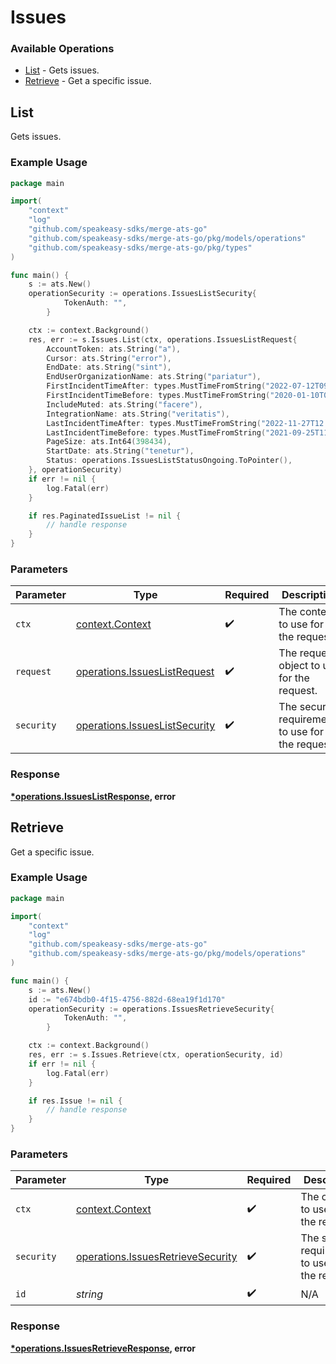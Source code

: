 # Issues

### Available Operations

* [List](#list) - Gets issues.
* [Retrieve](#retrieve) - Get a specific issue.

## List

Gets issues.

### Example Usage

```go
package main

import(
	"context"
	"log"
	"github.com/speakeasy-sdks/merge-ats-go"
	"github.com/speakeasy-sdks/merge-ats-go/pkg/models/operations"
	"github.com/speakeasy-sdks/merge-ats-go/pkg/types"
)

func main() {
    s := ats.New()
    operationSecurity := operations.IssuesListSecurity{
            TokenAuth: "",
        }

    ctx := context.Background()
    res, err := s.Issues.List(ctx, operations.IssuesListRequest{
        AccountToken: ats.String("a"),
        Cursor: ats.String("error"),
        EndDate: ats.String("sint"),
        EndUserOrganizationName: ats.String("pariatur"),
        FirstIncidentTimeAfter: types.MustTimeFromString("2022-07-12T09:25:25.257Z"),
        FirstIncidentTimeBefore: types.MustTimeFromString("2020-01-10T06:57:07.831Z"),
        IncludeMuted: ats.String("facere"),
        IntegrationName: ats.String("veritatis"),
        LastIncidentTimeAfter: types.MustTimeFromString("2022-11-27T12:32:54.264Z"),
        LastIncidentTimeBefore: types.MustTimeFromString("2021-09-25T11:11:22.943Z"),
        PageSize: ats.Int64(398434),
        StartDate: ats.String("tenetur"),
        Status: operations.IssuesListStatusOngoing.ToPointer(),
    }, operationSecurity)
    if err != nil {
        log.Fatal(err)
    }

    if res.PaginatedIssueList != nil {
        // handle response
    }
}
```

### Parameters

| Parameter                                                                      | Type                                                                           | Required                                                                       | Description                                                                    |
| ------------------------------------------------------------------------------ | ------------------------------------------------------------------------------ | ------------------------------------------------------------------------------ | ------------------------------------------------------------------------------ |
| `ctx`                                                                          | [context.Context](https://pkg.go.dev/context#Context)                          | :heavy_check_mark:                                                             | The context to use for the request.                                            |
| `request`                                                                      | [operations.IssuesListRequest](../../models/operations/issueslistrequest.md)   | :heavy_check_mark:                                                             | The request object to use for the request.                                     |
| `security`                                                                     | [operations.IssuesListSecurity](../../models/operations/issueslistsecurity.md) | :heavy_check_mark:                                                             | The security requirements to use for the request.                              |


### Response

**[*operations.IssuesListResponse](../../models/operations/issueslistresponse.md), error**


## Retrieve

Get a specific issue.

### Example Usage

```go
package main

import(
	"context"
	"log"
	"github.com/speakeasy-sdks/merge-ats-go"
	"github.com/speakeasy-sdks/merge-ats-go/pkg/models/operations"
)

func main() {
    s := ats.New()
    id := "e674bdb0-4f15-4756-882d-68ea19f1d170"
    operationSecurity := operations.IssuesRetrieveSecurity{
            TokenAuth: "",
        }

    ctx := context.Background()
    res, err := s.Issues.Retrieve(ctx, operationSecurity, id)
    if err != nil {
        log.Fatal(err)
    }

    if res.Issue != nil {
        // handle response
    }
}
```

### Parameters

| Parameter                                                                              | Type                                                                                   | Required                                                                               | Description                                                                            |
| -------------------------------------------------------------------------------------- | -------------------------------------------------------------------------------------- | -------------------------------------------------------------------------------------- | -------------------------------------------------------------------------------------- |
| `ctx`                                                                                  | [context.Context](https://pkg.go.dev/context#Context)                                  | :heavy_check_mark:                                                                     | The context to use for the request.                                                    |
| `security`                                                                             | [operations.IssuesRetrieveSecurity](../../models/operations/issuesretrievesecurity.md) | :heavy_check_mark:                                                                     | The security requirements to use for the request.                                      |
| `id`                                                                                   | *string*                                                                               | :heavy_check_mark:                                                                     | N/A                                                                                    |


### Response

**[*operations.IssuesRetrieveResponse](../../models/operations/issuesretrieveresponse.md), error**

